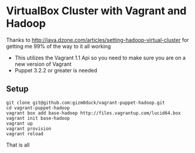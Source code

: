 VirtualBox Cluster with Vagrant and Hadoop
=====================

Thanks to http://java.dzone.com/articles/setting-hadoop-virtual-cluster for getting me 99% of the way to it all working

- This utilizes the Vagrant 1.1 Api so you need to make sure you are on a new version of Vagrant
- Puppet 3.2.2 or greater is needed

Setup
----------------------------

    git clone git@github.com:gizm0duck/vagrant-puppet-hadoop.git
    cd vagrant-puppet-hadoop
    vagrant box add base-hadoop http://files.vagrantup.com/lucid64.box
    vagrant init base-hadoop
    vagrant up
    vagrant provision
    vagrant reload

That is all